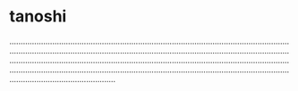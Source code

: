 # tanoshi
...............................................................................................................................................................................................................................................................................................................................................................................................................................................................................................................................................................